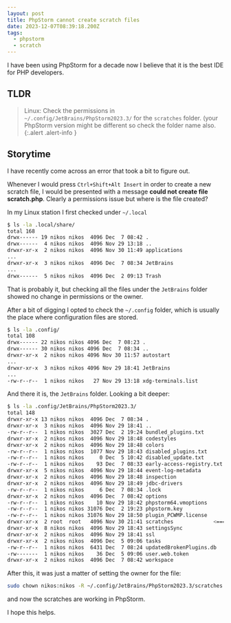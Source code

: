 ```yaml
---
layout: post
title: PhpStorm cannot create scratch files
date: 2023-12-07T08:39:18.200Z
tags:
  - phpstorm
  - scratch
---
```

I have been using PhpStorm for a decade now I believe that it is the best IDE for PHP developers.

## TLDR
> Linux: Check the permissions in `~/.config/JetBrains/PhpStorm2023.3/` for the `scratches` folder. (your PhpStorm version might be different so check the folder name also.
{:.alert .alert-info }

## Storytime
I have recently come across an error that took a bit to figure out. 

Whenever I would press `Ctrl+Shift+Alt Insert` in order to create a new scratch file, I would be presented with a message __could not create file scratch.php__. Clearly a permissions issue but where is the file created?

In my Linux station I first checked under `~/.local`

```sh
$ ls -la .local/share/
total 168
drwx------ 19 nikos nikos  4096 Dec  7 08:42 .
drwx------  4 nikos nikos  4096 Nov 29 13:18 ..
drwxr-xr-x  2 nikos nikos  4096 Nov 30 11:49 applications
...
drwxr-xr-x  3 nikos nikos  4096 Dec  7 08:34 JetBrains
...
drwx------  5 nikos nikos  4096 Dec  2 09:13 Trash
```
That is probably it, but checking all the files under the `JetBrains` folder showed no change in permissions or the owner.

After a bit of digging I opted to check the `~/.config` folder, which is usually the place where configuration files are stored.

```sh
$ ls -la .config/
total 108
drwx------ 22 nikos nikos 4096 Dec  7 08:23 .
drwx------ 30 nikos nikos 4096 Dec  7 08:34 ..
drwxr-xr-x  2 nikos nikos 4096 Nov 30 11:57 autostart
...
drwxr-xr-x  3 nikos nikos 4096 Nov 29 18:41 JetBrains
...
-rw-r--r--  1 nikos nikos   27 Nov 29 13:18 xdg-terminals.list
```

And there it is, the `JetBrains` folder. Looking a bit deeper:

```sh
$ ls -la .config/JetBrains/PhpStorm2023.3/
total 148
drwxr-xr-x 13 nikos nikos  4096 Dec  7 08:34 .
drwxr-xr-x  3 nikos nikos  4096 Nov 29 18:41 ..
-rw-r--r--  1 nikos nikos  3027 Dec  2 19:24 bundled_plugins.txt
drwxr-xr-x  2 nikos nikos  4096 Nov 29 18:48 codestyles
drwxr-xr-x  2 nikos nikos  4096 Nov 29 18:48 colors
-rw-r--r--  1 nikos nikos  1077 Nov 29 18:43 disabled_plugins.txt
-rw-r--r--  1 nikos nikos     0 Dec  5 10:42 disabled_update.txt
-rw-r--r--  1 nikos nikos    93 Dec  7 08:33 early-access-registry.txt
drwxr-xr-x  5 nikos nikos  4096 Nov 29 18:44 event-log-metadata
drwxr-xr-x  2 nikos nikos  4096 Nov 29 18:48 inspection
drwxr-xr-x  2 nikos nikos  4096 Nov 29 18:49 jdbc-drivers
-rw-r--r--  1 nikos nikos     6 Dec  7 08:34 .lock
drwxr-xr-x  2 nikos nikos  4096 Dec  7 08:42 options
-rw-r--r--  1 nikos nikos    10 Nov 29 18:42 phpstorm64.vmoptions
-rw-r--r--  1 nikos nikos 31076 Dec  2 19:23 phpstorm.key
-rw-r--r--  1 nikos nikos 31076 Nov 29 18:50 plugin_PCWMP.license
drwxr-xr-x  2 root  root   4096 Nov 30 21:41 scratches             <====
drwxr-xr-x  8 nikos nikos  4096 Nov 29 18:43 settingsSync
drwxr-xr-x  2 nikos nikos  4096 Nov 29 18:41 ssl
drwxr-xr-x  2 nikos nikos  4096 Dec  5 09:06 tasks
-rw-r--r--  1 nikos nikos  6431 Dec  7 08:24 updatedBrokenPlugins.db
-rw-------  1 nikos nikos    36 Dec  5 09:06 user.web.token
drwxr-xr-x  2 nikos nikos  4096 Dec  7 08:42 workspace
```

After this, it was just a matter of setting the owner for the file:

```sh
sudo chown nikos:nikos -R ~/.config/JetBrains/PhpStorm2023.3/scratches
```

and now the scratches are working in PhpStorm.

I hope this helps.
